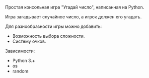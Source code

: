 Простая консольная игра "Угадай число", написанная на Python.

Игра загадывает случайное число, а игрок должен его угадать.

Для разнообразности игры можно добавить:
- Возможность выбора сложности.
- Систему очков.

Зависимости:
- Python 3.+
- os
- random
